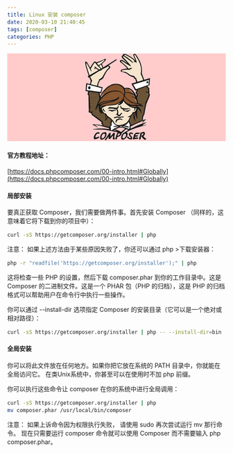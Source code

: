 ```yaml
---
title: Linux 安装 composer
date: 2020-03-10 21:40:45
tags: [composer]
categories: PHP
---
```


![](linuxinstallcomposer/u=2488564289,1129386811&fm=26&gp=0.jpg)

<!--more-->

#### 官方教程地址：

[https://docs.phpcomposer.com/00-intro.html#Globally](https://docs.phpcomposer.com/00-intro.html#Globally)

#### 局部安装

要真正获取 Composer，我们需要做两件事。首先安装 Composer （同样的，这意味着它将下载到你的项目中）：

```bash
curl -sS https://getcomposer.org/installer | php
```

注意： 如果上述方法由于某些原因失败了，你还可以通过 php >下载安装器：

```bash
php -r "readfile('https://getcomposer.org/installer');" | php
```

这将检查一些 PHP 的设置，然后下载 composer.phar 到你的工作目录中。这是 Composer 的二进制文件。这是一个 PHAR 包（PHP 的归档），这是 PHP 的归档格式可以帮助用户在命令行中执行一些操作。

你可以通过 --install-dir 选项指定 Composer 的安装目录（它可以是一个绝对或相对路径）：

```bash
curl -sS https://getcomposer.org/installer | php -- --install-dir=bin
```

#### 全局安装

你可以将此文件放在任何地方。如果你把它放在系统的 PATH 目录中，你就能在全局访问它。 在类Unix系统中，你甚至可以在使用时不加 php 前缀。

你可以执行这些命令让 composer 在你的系统中进行全局调用：

```bash
curl -sS https://getcomposer.org/installer | php
mv composer.phar /usr/local/bin/composer
```

注意： 如果上诉命令因为权限执行失败， 请使用 sudo 再次尝试运行 mv 那行命令。
现在只需要运行 composer 命令就可以使用 Composer 而不需要输入 php composer.phar。
